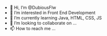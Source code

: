 - 👋 Hi, I’m @DubiousFlw
- 👀 I’m interested in Front End Development
- 🌱 I’m currently learning Java, HTML, CSS, JS
- 💞️ I’m looking to collaborate on ...
- 📫 How to reach me ...

<!---
DubiousFlw/DubiousFlw is a ✨ special ✨ repository because its `README.md` (this file) appears on your GitHub profile.
You can click the Preview link to take a look at your changes.
--->
